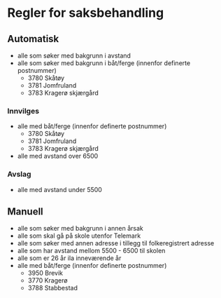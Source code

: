 # Regler for saksbehandling

## Automatisk
- alle som søker med bakgrunn i avstand
- alle som søker med bakgrunn i båt/ferge (innenfor definerte postnummer)
    - 3780 Skåtøy
    - 3781 Jomfruland
    - 3783 Kragerø skjærgård
    
### Innvilges
- alle med båt/ferge (innenfor definerte postnummer)
    - 3780 Skåtøy
    - 3781 Jomfruland
    - 3783 Kragerø skjærgård
- alle med avstand over 6500

### Avslag
- alle med avstand under 5500

## Manuell
- alle som søker med bakgrunn i annen årsak
- alle som skal gå på skole utenfor Telemark
- alle som søker med annen adresse i tillegg til folkeregistrert adresse
- alle som har avstand mellom 5500 - 6500 til skolen
- alle som er 26 år ila inneværende år
- alle med båt/ferge (innenfor definerte postnummer)
    - 3950 Brevik
    - 3770 Kragerø
    - 3788 Stabbestad